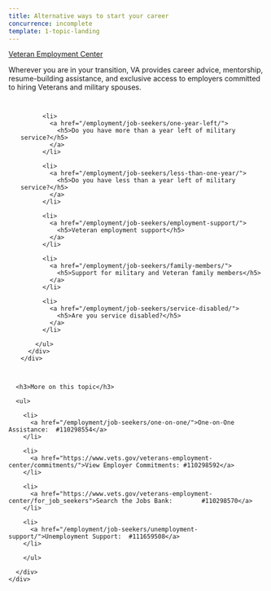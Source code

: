 ```yaml
---
title: Alternative ways to start your career
concurrence: incomplete
template: 1-topic-landing
---
```


<div class="main" role="main" markdown="0">

<div class="action-bar">
  <div class="row">
    <div class="small-12 columns">
      <a class="usa-button-primary" href="/veteran-employment-center/">Veteran Employment Center</a>
    </div>
  </div>
</div>

<div class="section one" markdown="0">
<div class="primary" markdown="0">
<div class="row" markdown="0">
<div class="small-12 columns" markdown="1">

Wherever you are in your transition, VA provides career advice, mentorship, resume-building assistance, and exclusive access to employers committed to hiring Veterans and military spouses.

</div>
</div>
</div>

<div class="navigation">
  <div class="row">
    <div class="small-12 columns">
        <ul class="small-block-grid-1 medium-block-grid-3 cards small">

          <li>
            <a href="/employment/job-seekers/one-year-left/">
              <h5>Do you have more than a year left of military service?</h5>
            </a>
          </li>

          <li>
            <a href="/employment/job-seekers/less-than-one-year/">
              <h5>Do you have less than a year left of military service?</h5>
            </a>
          </li>

          <li>
            <a href="/employment/job-seekers/employment-support/">
              <h5>Veteran employment support</h5>
            </a>
          </li>

          <li>
            <a href="/employment/job-seekers/family-members/">
              <h5>Support for military and Veteran family members</h5>
            </a>
          </li>

          <li>
            <a href="/employment/job-seekers/service-disabled/">
              <h5>Are you service disabled?</h5>
            </a>
          </li>

        </ul>
      </div>
    </div>
  </div>  
</div>

<div class="section two">
  <div class="row">
    <div class="small-12 columns">

      <h3>More on this topic</h3>

      <ul>

        <li>
          <a href="/employment/job-seekers/one-on-one/">One-on-One Assistance:  #110298554</a>
        </li>

        <li>
          <a href="https://www.vets.gov/veterans-employment-center/commitments/">View Employer Commitments: #110298592</a>
        </li>

        <li>
          <a href="https://www.vets.gov/veterans-employment-center/for_job_seekers">Search the Jobs Bank:        #110298570</a>
        </li>  

        <li>
          <a href="/employment/job-seekers/unemployment-support/">Unemployment Support:  #111659508</a>
        </li>    

        </ul>

      </div>
    </div>  
  </div>






</div>
